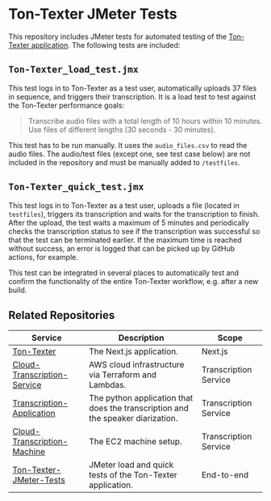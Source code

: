 # Ton-Texter JMeter Tests

This repository includes JMeter tests for automated testing of the [Ton-Texter application](https://github.com/hanneskoksch/ton-texter). The following tests are included:



## `Ton-Texter_load_test.jmx`

This test logs in to Ton-Texter as a test user, automatically uploads 37 files in sequence, and triggers their transcription.
It is a load test to test against the Ton-Texter performance goals:

> Transcribe audio files with a total length of 10 hours within 10 minutes. 
> Use files of different lengths (30 seconds - 30 minutes).

This test has to be run manually. It uses the `audio_files.csv` to read the audio files. The audio/test files (except one, see test case below) are not included in the repository and must be manually added to `/testfiles`.



## `Ton-Texter_quick_test.jmx`

This test logs in to Ton-Texter as a test user, uploads a file (located in `testfiles`), triggers its transcription and waits for the transcription to finish. After the upload, the test waits a maximum of 5 minutes and periodically checks the transcription status to see if the transcription was successful so that the test can be terminated earlier. If the maximum time is reached without success, an error is logged that can be picked up by GitHub actions, for example. 

This test can be integrated in several places to automatically test and confirm the functionality of the entire Ton-Texter workflow, e.g. after a new build. 

## Related Repositories

| Service                                                      | Description                                                  | Scope                 |
| ------------------------------------------------------------ | ------------------------------------------------------------ | --------------------- |
| [Ton-Texter](https://github.com/ns144/Cloud-Transcription-Service) | The Next.js application.          | Next.js |
| [Cloud-Transcription-Service](https://github.com/ns144/Cloud-Transcription-Service) | AWS cloud infrastructure via Terraform and Lambdas.          | Transcription Service |
| [Transcription-Application](https://github.com/ns144/Transcription-Application) | The python application that does the transcription and the speaker diarization. | Transcription Service |
| [Cloud-Transcription-Machine](https://github.com/ns144/Cloud-Transcription-Machine) | The EC2 machine setup.                                       | Transcription Service |
| [Ton-Texter-JMeter-Tests](https://github.com/hanneskoksch/Ton-Texter-JMeter-Tests) | JMeter load and quick tests of the Ton-Texter application.   | End-to-end            |

